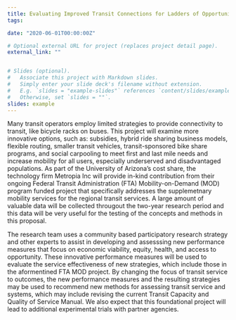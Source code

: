 ```yaml
---
title: Evaluating Improved Transit Connections for Ladders of Opportunity
tags:

date: "2020-06-01T00:00:00Z"

# Optional external URL for project (replaces project detail page).
external_link: ""


# Slides (optional).
#   Associate this project with Markdown slides.
#   Simply enter your slide deck's filename without extension.
#   E.g. `slides = "example-slides"` references `content/slides/example-slides.md`.
#   Otherwise, set `slides = ""`.
slides: example
---
```


Many transit operators employ limited strategies to provide connectivity to transit, like bicycle racks on buses. This project will examine more innovative options, such as: subsidies, hybrid ride sharing business models, flexible routing, smaller transit vehicles, transit-sponsored bike share programs, and social carpooling to meet first and last mile needs and increase mobility for all users, especially underserved and disadvantaged populations. As part of the University of Arizona’s cost share, the technology firm Metropia Inc will provide in-kind contribution from their ongoing Federal Transit Administration (FTA) Mobility-on-Demand (MOD) program funded project that specifically addresses the supplemetnary mobility services for the regional transit services. A large amount of valuable data will be collected througout the two-year research period and this data will be very useful for the testing of the concepts and methods in this proposal. 

The research team uses a community based participatory research strategy and other experts to assist in developing and assesssing new performance measures that focus on economic viability, equity, health, and access to opportunity.  These innovative performance measures will be used to evaluate the service effectiveness of new strategies, which include those in the aformentined FTA MOD project. By changing the focus of transit service to outcomes, the new performance measures and the resulting strategies may be used to recommend new methods for assessing transit service and systems, which may include revising the current Transit Capacity and Quality of Service Manual. We also expect that this foundational project will lead to additional experimental trials with partner agencies.
